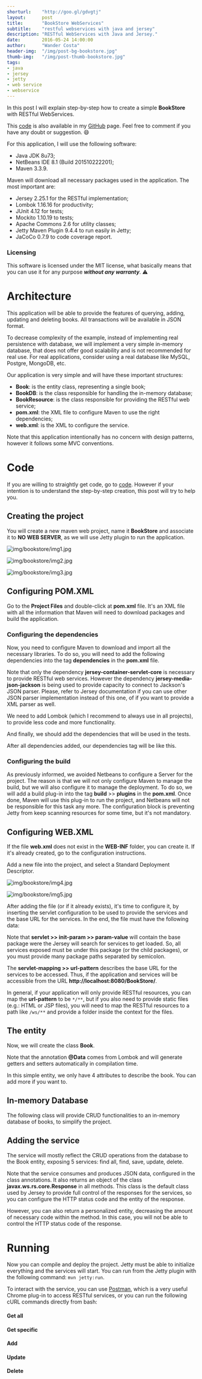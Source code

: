 ```yaml
---
shorturl:    "http://goo.gl/gdvgtj"
layout:      post
title:       "BookStore WebServices"
subtitle:    "restful webservices with java and jersey"
description: "RESTful WebServices with Java and Jersey."
date:        2016-05-24 14:00:00
author:      "Wander Costa"
header-img:  "/img/post-bg-bookstore.jpg"
thumb-img:   "/img/post-thumb-bookstore.jpg"
tags:
- java
- jersey
- jetty
- web service
- webservice
---
```


[github]:https://github.com/rwanderc
[github-project]:https://github.com/rwanderc/book-store
[postman]:http://www.getpostman.com/

In this post I will explain step-by-step how to create a  simple **BookStore** with RESTful WebServices.

This [code][github-project] is also available in my <i class="fa fa-github"></i> [GitHub][github] page. Feel free to comment if you have any doubt or suggestion. :smile:<!--more-->

For this application, I will use the following software:

* Java JDK 8u73;
* NetBeans IDE 8.1 (Build 201510222201);
* Maven 3.3.9.

Maven will download all necessary packages used in the application. The most important are:

* Jersey 2.25.1 for the RESTful implementation;
* Lombok 1.16.16 for productivity;
* JUnit 4.12 for tests;
* Mockito 1.10.19 to tests;
* Apache Commons 2.6 for utility classes;
* Jetty Maven Plugin 9.4.4 to run easily in Jetty;
* JaCoCo 0.7.9 to code coverage report.


### Licensing

This software is licensed under the MIT license, what basically means that you can use it for any purpose ___without any warranty___. :warning:


# Architecture

This application will be able to provide the features of querying, adding, updating and deleting books. All transactions will be available in JSON format.

To decrease complexity of the example, instead of implementing real persistence with database, we will implement a very simple in-memory database, that does not offer good scalability and is not recommended for real use. For real applications, consider using a real database like MySQL, Postgre, MongoDB, etc.

Our application is very simple and will have these important structures:

* **Book**: is the entity class, representing a single book;
* **BookDB**: is the class responsible for handling the in-memory database;
* **BookResource**: is the class responsible for providing the RESTful web service;
* **pom.xml**: the XML file to configure Maven to use the right dependencies;
* **web.xml**: is the XML to configure the service.

Note that this application intentionally has no concern with design patterns, however it follows some MVC conventions.


# Code

If you are willing to straightly get code, go to [code][github-project]. However if your intention is to understand the step-by-step creation, this post will try to help you.


## Creating the project

You will create a new maven web project, name it **BookStore** and associate it to **NO WEB SERVER**, as we will use Jetty plugin to run the application.

![img/bookstore/img1.jpg](/img/bookstore/img1.jpg)

![img/bookstore/img2.jpg](/img/bookstore/img2.jpg)

![img/bookstore/img3.jpg](/img/bookstore/img3.jpg)


## Configuring POM.XML

Go to the **Project Files** and double-click at **pom.xml** file. It's an XML file with all the information that Maven will need to download packages and build the application.


### Configuring the dependencies

Now, you need to configure Maven to download and import all the necessary libraries. To do so, you will need to add the following dependencies into the tag **dependencies** in the **pom.xml** file.

<script src="https://gist.github.com/rwanderc/e33a5128e8a88eb020cc661e8baa8a5b.js"></script>

Note that only the dependency **jersey-container-servlet-core** is necessary to provide RESTful web services.
However the dependency **jersey-media-json-jackson** is being used to provide capacity to connect to Jackson's JSON parser. Please, refer to Jersey documentation if you can use other JSON parser implementation instead of this one, of if you want to provide a XML parser as well.

We need to add Lombok (which I recommend to always use in all projects), to provide less code and more functionality.

<script src="https://gist.github.com/rwanderc/0b256d4480e6c12ec3a9a188a729aa60.js"></script>

And finally, we should add the dependencies that will be used in the tests.

<script src="https://gist.github.com/rwanderc/dda4544b29b589b20799a8126cddb3fc.js"></script>

After all dependencies added, our dependencies tag will be like this.

<script src="https://gist.github.com/rwanderc/24d63c00bafe04b11ef6d5b02b3cc539.js"></script>


### Configuring the build

As previously informed, we avoided Netbeans to configure a Server for the project. The reason is that we will not only configure Maven to manage the build, but we will also configure it to manage the deployment. To do so, we will add a build plug-in into the tag **build** >> **plugins** in the **pom.xml**. Once done, Maven will use this plug-in to run the project, and Netbeans will not be responsible for this task any more. The configuration block is preventing Jetty from keep scanning resources for some time, but it's not mandatory.

<script src="https://gist.github.com/rwanderc/c630e0c3da556b5b91738d5a38f27a04.js"></script>


## Configuring WEB.XML

If the file **web.xml** does not exist in the **WEB-INF** folder, you can create it. If it's already created, go to the configuration instructions.

Add a new file into the project, and select a Standard Deployment Descriptor.

![img/bookstore/img4.jpg](/img/bookstore/img4.jpg)

![img/bookstore/img5.jpg](/img/bookstore/img5.jpg)

After adding the file (or if it already exists), it's time to configure it, by inserting the servlet configuration to be used to provide the services and the base URL for the services. In the end, the file must have the following data:

<script src="https://gist.github.com/rwanderc/67dd86e389cb147bc09a85d92b799e14.js"></script>

Note that **servlet >> init-param >> param-value** will contain the base package were the Jersey will search for services to get loaded. So, all services exposed must be under this package (or the child packages), or you must provide many package paths separated by semicolon.

The **servlet-mapping >> url-pattern** describes the base URL for the services to be accessed. Thus, if the application and services will be accessible from the URL **http://localhost:8080/BookStore/**.

In general, if your application will only provide RESTful resources, you can map the **url-pattern** to be `*/**`, but if you also need to provide static files (e.g.: HTML or JSP files), you will need to map the RESTful resources to a path like `/ws/**` and provide a folder inside the context for the files.

<script src="https://gist.github.com/rwanderc/f41316721b08c0fe9616dd2ab6e5b83b.js"></script>


## The entity

Now, we will create the class **Book**.

Note that the annotation **@Data** comes from Lombok and will generate getters and setters automatically in compilation time.

<script src="https://gist.github.com/rwanderc/018726626b7074320fc387adba50f3ff.js"></script>

In this simple entity, we only have 4 attributes to describe the book. You can add more if you want to.


## In-memory Database

The following class will provide CRUD functionalities to an in-memory database of books, to simplify the project.

<script src="https://gist.github.com/rwanderc/a8b4418bc6886bbe8f448b5107fcca5b.js"></script>


## Adding the service

The service will mostly reflect the CRUD operations from the database to the Book entity, exposing 5 services: find all, find, save, update, delete.

Note that the service consumes and produces JSON data, configured in the class annotations.
It also returns an object of the class **javax.ws.rs.core.Response** in all methods. This class is the default class used by Jersey to provide full control of the responses for the services, so you can configure the HTTP status code and the entity of the response.

<script src="https://gist.github.com/rwanderc/d28424b0e9cc60e660461edfec936261.js"></script>

However, you can also return a personalized entity, decreasing the amount of necessary code within the method. In this case, you will not be able to control the HTTP status code of the response.


# Running

Now you can compile and deploy the project. Jetty must be able to initialize everything and the services will start.
You can run from the Jetty plugin with the following command: `mvn jetty:run`.

To interact with the service, you can use [Postman][postman], which is a very useful Chrome plug-in to access RESTful services, or you can run the following cURL commands directly from bash:


#### Get all ####
<script src="https://gist.github.com/rwanderc/e3975a329153cc9a9cac0cd9605f61cd.js"></script>


#### Get specific ####
<script src="https://gist.github.com/rwanderc/d44a993bb9ded5e9d3ea3fb1ae0b3208.js"></script>


#### Add ####
<script src="https://gist.github.com/rwanderc/b969bcd1fa5d5da235a878dca25ce9cf.js"></script>


#### Update ####
<script src="https://gist.github.com/rwanderc/928b38bfc3e6d559ee115f00947dbd24.js"></script>


#### Delete ####
<script src="https://gist.github.com/rwanderc/6683c2c14b409c4085d7a94bbe24564b.js"></script>
